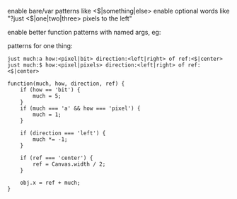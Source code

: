 enable bare/var patterns like <$|something|else>
enable optional words like "?just <$|one|two|three> pixels to the left"

enable better function patterns with named args, eg:

patterns for one thing:

    just much:a how:<pixel|bit> direction:<left|right> of ref:<$|center>
    just much:$ how:<pixel|pixels> direction:<left|right> of ref:<$|center>

    function(much, how, direction, ref) {
        if (how == 'bit') {
            much = 5;
        }
        if (much === 'a' && how === 'pixel') {
            much = 1;
        }

        if (direction === 'left') {
            much *= -1;
        }

        if (ref === 'center') {
            ref = Canvas.width / 2;
        }

        obj.x = ref + much;
    }


